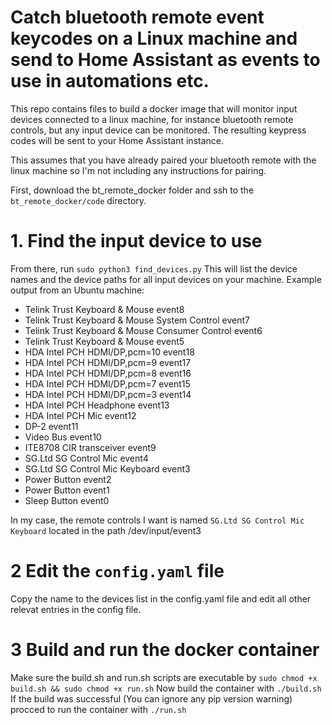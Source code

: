 # Catch bluetooth remote event keycodes on a Linux machine and send to Home Assistant as events to use in automations etc.

This repo contains files to build a docker image that will monitor input devices connected to a linux machine, for instance bluetooth remote controls, but any input device can be monitored. The resulting keypress codes will be sent to your Home Assistant instance.

This assumes that you have already paired your bluetooth remote with the linux machine so I'm not including any instructions for pairing.

First, download the bt_remote_docker folder and ssh to the `bt_remote_docker/code` directory.

# 1. Find the input device to use
From there, run `sudo python3 find_devices.py`
This will list the device names and the device paths for all input devices on your machine. Example output from an Ubuntu machine:

* Telink Trust Keyboard & Mouse event8
* Telink Trust Keyboard & Mouse System Control event7
* Telink Trust Keyboard & Mouse Consumer Control event6
* Telink Trust Keyboard & Mouse event5
* HDA Intel PCH HDMI/DP,pcm=10 event18
* HDA Intel PCH HDMI/DP,pcm=9 event17
* HDA Intel PCH HDMI/DP,pcm=8 event16
* HDA Intel PCH HDMI/DP,pcm=7 event15
* HDA Intel PCH HDMI/DP,pcm=3 event14
* HDA Intel PCH Headphone event13
* HDA Intel PCH Mic event12
* DP-2 event11
* Video Bus event10
* ITE8708 CIR transceiver event9
* SG.Ltd SG Control Mic event4
* SG.Ltd SG Control Mic Keyboard event3
* Power Button event2
* Power Button event1
* Sleep Button event0

In my case, the remote controls I want is named
`SG.Ltd SG Control Mic Keyboard` located in the path /dev/input/event3

# 2 Edit the `config.yaml` file
Copy the name to the devices list in the config.yaml file and edit all other relevat entries in the config file.

# 3 Build and run the docker container
Make sure the build.sh and run.sh scripts are executable by `sudo chmod +x build.sh && sudo chmod +x run.sh`
Now build the container with `./build.sh`
If the build was successful (You can ignore any pip version warning) procced to run the container with `./run.sh`


